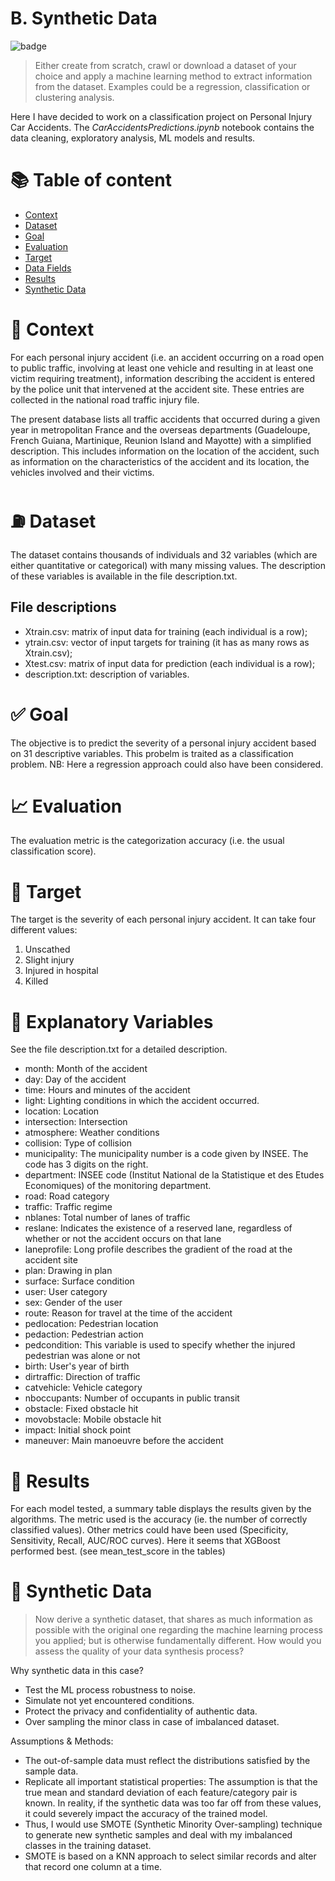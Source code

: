 # B. Synthetic Data

![badge](https://img.shields.io/badge/language-python-blue.svg)

>Either create from scratch, crawl or download a dataset of your choice and apply a machine learning method to extract information from the dataset. Examples could be a regression, classification or clustering analysis. 

Here I have decided to work on a classification project on Personal Injury Car Accidents. The *CarAccidentsPredictions.ipynb* notebook contains the data cleaning, exploratory analysis, ML models and results.

# :books: Table of content

- [Context](#car-Context)
- [Dataset](#fuelpump-Dataset)
- [Goal](#white_check_mark-Goal)
- [Evaluation](#chart_with_upwards_trend-Evaluation)
- [Target](#dart-Target)
- [Data Fields](#round_pushpin-Explanatory-Variables)
- [Results](#rocket-Results)
- [Synthetic Data](#robot-Synthetic-Data)

# :car: Context
For each personal injury accident (i.e. an accident occurring on a road open to public traffic, involving at least one vehicle and resulting in at least one victim requiring treatment), information describing the accident is entered by the police unit that intervened at the accident site. These entries are collected in the national road traffic injury file.

The present database lists all traffic accidents that occurred during a given year in metropolitan France and the overseas departments (Guadeloupe, French Guiana, Martinique, Reunion Island and Mayotte) with a simplified description. This includes information on the location of the accident, such as information on the characteristics of the accident and its location, the vehicles involved and their victims.

# :fuelpump: Dataset
The dataset contains thousands of individuals and 32 variables (which are either quantitative or categorical) with many missing values. The description of these variables is available in the file description.txt.

## File descriptions
- Xtrain.csv: matrix of input data for training (each individual is a row);
- ytrain.csv: vector of input targets for training (it has as many rows as Xtrain.csv);
- Xtest.csv: matrix of input data for prediction (each individual is a row);
- description.txt: description of variables.

# :white_check_mark: Goal
The objective is to predict the severity of a personal injury accident based on 31 descriptive variables. This probelm is traited as a classification problem.
NB: Here a regression approach could also have been considered.


# :chart_with_upwards_trend: Evaluation

The evaluation metric is the categorization accuracy (i.e. the usual classification score).


# :dart: Target
The target is the severity of each personal injury accident. It can take four different values:

1. Unscathed
2. Slight injury
3. Injured in hospital
4. Killed

# :round_pushpin: Explanatory Variables
See the file description.txt for a detailed description.

- month: Month of the accident
- day: Day of the accident
- time: Hours and minutes of the accident
- light: Lighting conditions in which the accident occurred.
- location: Location
- intersection: Intersection
- atmosphere: Weather conditions
- collision: Type of collision
- municipality: The municipality number is a code given by INSEE. The code has 3 digits on the right.
- department: INSEE code (Institut National de la Statistique et des Etudes Economiques) of the monitoring department.
- road: Road category
- traffic: Traffic regime
- nblanes: Total number of lanes of traffic
- reslane: Indicates the existence of a reserved lane, regardless of whether or not the accident occurs on that lane
- laneprofile: Long profile describes the gradient of the road at the accident site
- plan: Drawing in plan
- surface: Surface condition
- user: User category
- sex: Gender of the user
- route: Reason for travel at the time of the accident
- pedlocation: Pedestrian location
- pedaction: Pedestrian action
- pedcondition: This variable is used to specify whether the injured pedestrian was alone or not
- birth: User's year of birth
- dirtraffic: Direction of traffic
- catvehicle: Vehicle category
- nboccupants: Number of occupants in public transit
- obstacle: Fixed obstacle hit
- movobstacle: Mobile obstacle hit
- impact: Initial shock point
- maneuver: Main manoeuvre before the accident


# :rocket: Results
For each model tested, a summary table displays the results given by the algorithms. The metric used is the accuracy (ie. the number of correctly classified values). Other metrics could have been used (Specificity, Sensitivity, Recall, AUC/ROC curves). Here it seems that XGBoost performed best. (see mean_test_score in the tables)


# :robot: Synthetic Data

> Now derive a synthetic dataset, that shares as much information as possible with the original one regarding the machine learning process you applied; but is otherwise fundamentally different. How would you assess the quality of your data synthesis process?

Why synthetic data in this case?
- Test the ML process robustness to noise.
- Simulate not yet encountered conditions.
- Protect the privacy and confidentiality of authentic data. 
- Over sampling the minor class in case of imbalanced dataset.

Assumptions & Methods: 
- The out-of-sample data must reflect the distributions satisfied by the sample data.
- Replicate all important statistical properties: The assumption is that the true mean and standard deviation of each feature/category pair is known. In reality, if the synthetic data was too far off from these values, it could severely impact the accuracy of the trained model.
- Thus, I would use SMOTE (Synthetic Minority Over-sampling) technique to generate new synthetic samples and deal with my imbalanced classes in the training dataset.
- SMOTE is based on a KNN approach to select similar records and alter that record one column at a time.

